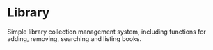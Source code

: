 # Library
Simple library collection management system, including functions for adding, removing, searching and listing books.
